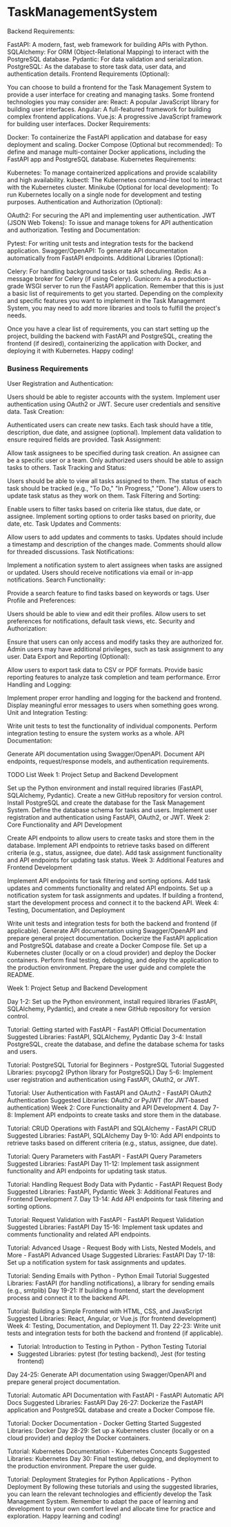 # TaskManagementSystem
Backend Requirements:

FastAPI: A modern, fast, web framework for building APIs with Python.
SQLAlchemy: For ORM (Object-Relational Mapping) to interact with the PostgreSQL database.
Pydantic: For data validation and serialization.
PostgreSQL: As the database to store task data, user data, and authentication details.
Frontend Requirements (Optional):

You can choose to build a frontend for the Task Management System to provide a user interface for creating and managing tasks. Some frontend technologies you may consider are:
React: A popular JavaScript library for building user interfaces.
Angular: A full-featured framework for building complex frontend applications.
Vue.js: A progressive JavaScript framework for building user interfaces.
Docker Requirements:

Docker: To containerize the FastAPI application and database for easy deployment and scaling.
Docker Compose (Optional but recommended): To define and manage multi-container Docker applications, including the FastAPI app and PostgreSQL database.
Kubernetes Requirements:

Kubernetes: To manage containerized applications and provide scalability and high availability.
kubectl: The Kubernetes command-line tool to interact with the Kubernetes cluster.
Minikube (Optional for local development): To run Kubernetes locally on a single node for development and testing purposes.
Authentication and Authorization (Optional):

OAuth2: For securing the API and implementing user authentication.
JWT (JSON Web Tokens): To issue and manage tokens for API authentication and authorization.
Testing and Documentation:

Pytest: For writing unit tests and integration tests for the backend application.
Swagger/OpenAPI: To generate API documentation automatically from FastAPI endpoints.
Additional Libraries (Optional):

Celery: For handling background tasks or task scheduling.
Redis: As a message broker for Celery (if using Celery).
Gunicorn: As a production-grade WSGI server to run the FastAPI application.
Remember that this is just a basic list of requirements to get you started. Depending on the complexity and specific features you want to implement in the Task Management System, you may need to add more libraries and tools to fulfill the project's needs.

Once you have a clear list of requirements, you can start setting up the project, building the backend with FastAPI and PostgreSQL, creating the frontend (if desired), containerizing the application with Docker, and deploying it with Kubernetes. Happy coding!

### Business Requirements 

User Registration and Authentication:

Users should be able to register accounts with the system.
Implement user authentication using OAuth2 or JWT.
Secure user credentials and sensitive data.
Task Creation:

Authenticated users can create new tasks.
Each task should have a title, description, due date, and assignee (optional).
Implement data validation to ensure required fields are provided.
Task Assignment:

Allow task assignees to be specified during task creation.
An assignee can be a specific user or a team.
Only authorized users should be able to assign tasks to others.
Task Tracking and Status:

Users should be able to view all tasks assigned to them.
The status of each task should be tracked (e.g., "To Do," "In Progress," "Done").
Allow users to update task status as they work on them.
Task Filtering and Sorting:

Enable users to filter tasks based on criteria like status, due date, or assignee.
Implement sorting options to order tasks based on priority, due date, etc.
Task Updates and Comments:

Allow users to add updates and comments to tasks.
Updates should include a timestamp and description of the changes made.
Comments should allow for threaded discussions.
Task Notifications:

Implement a notification system to alert assignees when tasks are assigned or updated.
Users should receive notifications via email or in-app notifications.
Search Functionality:

Provide a search feature to find tasks based on keywords or tags.
User Profile and Preferences:

Users should be able to view and edit their profiles.
Allow users to set preferences for notifications, default task views, etc.
Security and Authorization:

Ensure that users can only access and modify tasks they are authorized for.
Admin users may have additional privileges, such as task assignment to any user.
Data Export and Reporting (Optional):

Allow users to export task data to CSV or PDF formats.
Provide basic reporting features to analyze task completion and team performance.
Error Handling and Logging:

Implement proper error handling and logging for the backend and frontend.
Display meaningful error messages to users when something goes wrong.
Unit and Integration Testing:

Write unit tests to test the functionality of individual components.
Perform integration testing to ensure the system works as a whole.
API Documentation:

Generate API documentation using Swagger/OpenAPI.
Document API endpoints, request/response models, and authentication requirements.


TODO List
Week 1: Project Setup and Backend Development

 Set up the Python environment and install required libraries (FastAPI, SQLAlchemy, Pydantic).
 Create a new GitHub repository for version control.
 Install PostgreSQL and create the database for the Task Management System.
 Define the database schema for tasks and users.
 Implement user registration and authentication using FastAPI, OAuth2, or JWT.
Week 2: Core Functionality and API Development

 Create API endpoints to allow users to create tasks and store them in the database.
 Implement API endpoints to retrieve tasks based on different criteria (e.g., status, assignee, due date).
 Add task assignment functionality and API endpoints for updating task status.
Week 3: Additional Features and Frontend Development

 Implement API endpoints for task filtering and sorting options.
 Add task updates and comments functionality and related API endpoints.
 Set up a notification system for task assignments and updates.
 If building a frontend, start the development process and connect it to the backend API.
Week 4: Testing, Documentation, and Deployment

 Write unit tests and integration tests for both the backend and frontend (if applicable).
 Generate API documentation using Swagger/OpenAPI and prepare general project documentation.
 Dockerize the FastAPI application and PostgreSQL database and create a Docker Compose file.
 Set up a Kubernetes cluster (locally or on a cloud provider) and deploy the Docker containers.
 Perform final testing, debugging, and deploy the application to the production environment.
 Prepare the user guide and complete the README.
 


Week 1: Project Setup and Backend Development

Day 1-2: Set up the Python environment, install required libraries (FastAPI, SQLAlchemy, Pydantic), and create a new GitHub repository for version control.

Tutorial: Getting started with FastAPI - FastAPI Official Documentation
Suggested Libraries: FastAPI, SQLAlchemy, Pydantic
Day 3-4: Install PostgreSQL, create the database, and define the database schema for tasks and users.

Tutorial: PostgreSQL Tutorial for Beginners - PostgreSQL Tutorial
Suggested Libraries: psycopg2 (Python library for PostgreSQL)
Day 5-6: Implement user registration and authentication using FastAPI, OAuth2, or JWT.

Tutorial: User Authentication with FastAPI and OAuth2 - FastAPI OAuth2 Authentication
Suggested Libraries: OAuth2 or PyJWT (for JWT-based authentication)
Week 2: Core Functionality and API Development
4. Day 7-8: Implement API endpoints to create tasks and store them in the database.

Tutorial: CRUD Operations with FastAPI and SQLAlchemy - FastAPI CRUD
Suggested Libraries: FastAPI, SQLAlchemy
Day 9-10: Add API endpoints to retrieve tasks based on different criteria (e.g., status, assignee, due date).

Tutorial: Query Parameters with FastAPI - FastAPI Query Parameters
Suggested Libraries: FastAPI
Day 11-12: Implement task assignment functionality and API endpoints for updating task status.

Tutorial: Handling Request Body Data with Pydantic - FastAPI Request Body
Suggested Libraries: FastAPI, Pydantic
Week 3: Additional Features and Frontend Development
7. Day 13-14: Add API endpoints for task filtering and sorting options.

Tutorial: Request Validation with FastAPI - FastAPI Request Validation
Suggested Libraries: FastAPI
Day 15-16: Implement task updates and comments functionality and related API endpoints.

Tutorial: Advanced Usage - Request Body with Lists, Nested Models, and More - FastAPI Advanced Usage
Suggested Libraries: FastAPI
Day 17-18: Set up a notification system for task assignments and updates.

Tutorial: Sending Emails with Python - Python Email Tutorial
Suggested Libraries: FastAPI (for handling notifications), a library for sending emails (e.g., smtplib)
Day 19-21: If building a frontend, start the development process and connect it to the backend API.

Tutorial: Building a Simple Frontend with HTML, CSS, and JavaScript
Suggested Libraries: React, Angular, or Vue.js (for frontend development)
Week 4: Testing, Documentation, and Deployment
11. Day 22-23: Write unit tests and integration tests for both the backend and frontend (if applicable).
- Tutorial: Introduction to Testing in Python - Python Testing Tutorial
- Suggested Libraries: pytest (for testing backend), Jest (for testing frontend)

Day 24-25: Generate API documentation using Swagger/OpenAPI and prepare general project documentation.

Tutorial: Automatic API Documentation with FastAPI - FastAPI Automatic API Docs
Suggested Libraries: FastAPI
Day 26-27: Dockerize the FastAPI application and PostgreSQL database and create a Docker Compose file.

Tutorial: Docker Documentation - Docker Getting Started
Suggested Libraries: Docker
Day 28-29: Set up a Kubernetes cluster (locally or on a cloud provider) and deploy the Docker containers.

Tutorial: Kubernetes Documentation - Kubernetes Concepts
Suggested Libraries: Kubernetes
Day 30: Final testing, debugging, and deployment to the production environment. Prepare the user guide.

Tutorial: Deployment Strategies for Python Applications - Python Deployment
By following these tutorials and using the suggested libraries, you can learn the relevant technologies and efficiently develop the Task Management System. Remember to adapt the pace of learning and development to your own comfort level and allocate time for practice and exploration. Happy learning and coding!